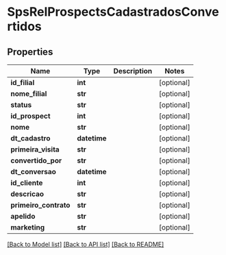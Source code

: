 # SpsRelProspectsCadastradosConvertidos

## Properties
Name | Type | Description | Notes
------------ | ------------- | ------------- | -------------
**id_filial** | **int** |  | [optional] 
**nome_filial** | **str** |  | [optional] 
**status** | **str** |  | [optional] 
**id_prospect** | **int** |  | [optional] 
**nome** | **str** |  | [optional] 
**dt_cadastro** | **datetime** |  | [optional] 
**primeira_visita** | **str** |  | [optional] 
**convertido_por** | **str** |  | [optional] 
**dt_conversao** | **datetime** |  | [optional] 
**id_cliente** | **int** |  | [optional] 
**descricao** | **str** |  | [optional] 
**primeiro_contrato** | **str** |  | [optional] 
**apelido** | **str** |  | [optional] 
**marketing** | **str** |  | [optional] 

[[Back to Model list]](../README.md#documentation-for-models) [[Back to API list]](../README.md#documentation-for-api-endpoints) [[Back to README]](../README.md)

